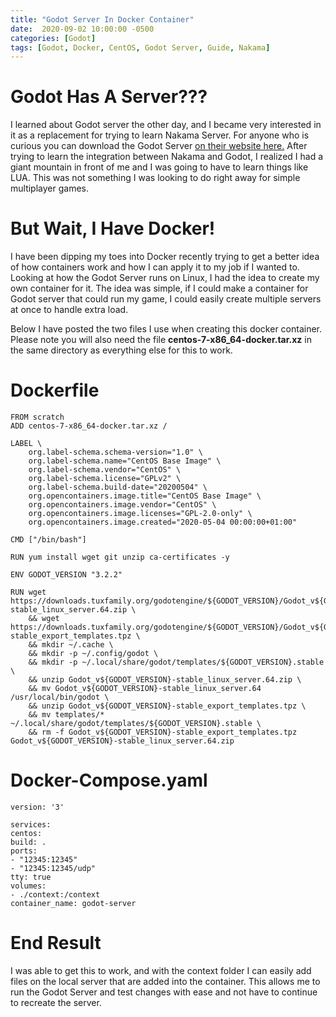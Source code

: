 ```yaml
---
title: "Godot Server In Docker Container"
date:  2020-09-02 10:00:00 -0500
categories: [Godot]
tags: [Godot, Docker, CentOS, Godot Server, Guide, Nakama]
---
```


# Godot Has A Server???

I learned about Godot server the other day, and I became very interested in it as a replacement for trying to learn Nakama Server. For anyone who is curious you can download the Godot Server <a href="https://godotengine.org/download/server">on their website here.</a> After trying to learn the integration between Nakama and Godot, I realized I had a giant mountain in front of me and I was going to have to learn things like LUA. This was not something I was looking to do right away for simple multiplayer games.

<!--more-->

# But Wait, I Have Docker!

I have been dipping my toes into Docker recently trying to get a better idea of how containers work and how I can apply it to my job if I wanted to. Looking at how the Godot Server runs on Linux, I had the idea to create my own container for it. The idea was simple, if I could make a container for Godot server that could run my game, I could easily create multiple servers at once to handle extra load.

Below I have posted the two files I use when creating this docker container. Please note you will also need the file **centos-7-x86_64-docker.tar.xz** in the same directory as everything else for this to work.

# Dockerfile

    FROM scratch
    ADD centos-7-x86_64-docker.tar.xz /

    LABEL \
        org.label-schema.schema-version="1.0" \
        org.label-schema.name="CentOS Base Image" \
        org.label-schema.vendor="CentOS" \
        org.label-schema.license="GPLv2" \
        org.label-schema.build-date="20200504" \
        org.opencontainers.image.title="CentOS Base Image" \
        org.opencontainers.image.vendor="CentOS" \
        org.opencontainers.image.licenses="GPL-2.0-only" \
        org.opencontainers.image.created="2020-05-04 00:00:00+01:00"

    CMD ["/bin/bash"]

    RUN yum install wget git unzip ca-certificates -y

    ENV GODOT_VERSION "3.2.2"

    RUN wget https://downloads.tuxfamily.org/godotengine/${GODOT_VERSION}/Godot_v${GODOT_VERSION}-stable_linux_server.64.zip \
        && wget https://downloads.tuxfamily.org/godotengine/${GODOT_VERSION}/Godot_v${GODOT_VERSION}-stable_export_templates.tpz \
        && mkdir ~/.cache \
        && mkdir -p ~/.config/godot \
        && mkdir -p ~/.local/share/godot/templates/${GODOT_VERSION}.stable \
        && unzip Godot_v${GODOT_VERSION}-stable_linux_server.64.zip \
        && mv Godot_v${GODOT_VERSION}-stable_linux_server.64 /usr/local/bin/godot \
        && unzip Godot_v${GODOT_VERSION}-stable_export_templates.tpz \
        && mv templates/* ~/.local/share/godot/templates/${GODOT_VERSION}.stable \
        && rm -f Godot_v${GODOT_VERSION}-stable_export_templates.tpz Godot_v${GODOT_VERSION}-stable_linux_server.64.zip

# Docker-Compose.yaml

    version: '3'

    services:
    centos:
    build: .
    ports:
    - "12345:12345"
    - "12345:12345/udp"
    tty: true
    volumes:
    - ./context:/context
    container_name: godot-server

# End Result

I was able to get this to work, and with the context folder I can easily add files on the local server that are added into the container. This allows me to run the Godot Server and test changes with ease and not have to continue to recreate the server.